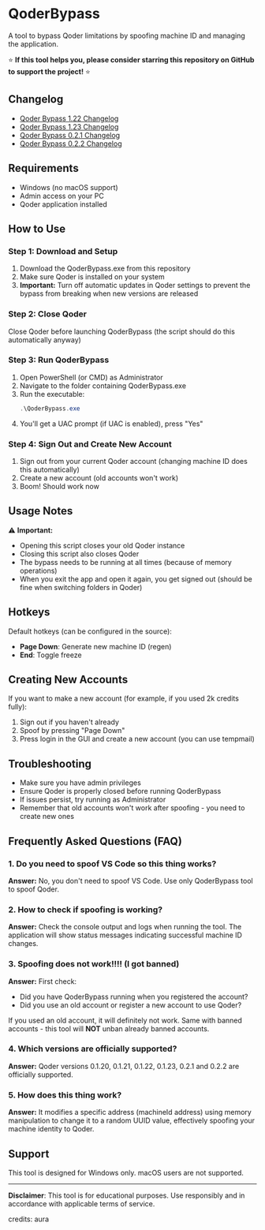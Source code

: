 # QoderBypass

A tool to bypass Qoder limitations by spoofing machine ID and managing the application.

⭐ **If this tool helps you, please consider starring this repository on GitHub to support the project!** ⭐

## Changelog

- [Qoder Bypass 1.22 Changelog](https://github.com/ProTechPh/qoder-bypass/commits/Qoder-Bypass-1.22)
- [Qoder Bypass 1.23 Changelog](https://github.com/ProTechPh/qoder-bypass/commits/Qoder-Bypass-1.23)
- [Qoder Bypass 0.2.1 Changelog](https://github.com/ProTechPh/qoder-bypass/compare/Qoder-Bypass-1.22...Qoder-Bypass-0.2.1)
- [Qoder Bypass 0.2.2 Changelog](https://github.com/ProTechPh/qoder-bypass/compare/Qoder-Bypass-0.2.1...Qoder-Bypass-0.2.2)

## Requirements

- Windows (no macOS support)
- Admin access on your PC
- Qoder application installed

## How to Use

### Step 1: Download and Setup
1. Download the QoderBypass.exe from this repository
2. Make sure Qoder is installed on your system
3. **Important:** Turn off automatic updates in Qoder settings to prevent the bypass from breaking when new versions are released

### Step 2: Close Qoder
Close Qoder before launching QoderBypass (the script should do this automatically anyway)

### Step 3: Run QoderBypass
1. Open PowerShell (or CMD) as Administrator
2. Navigate to the folder containing QoderBypass.exe
3. Run the executable:
   ```powershell
   .\QoderBypass.exe
   ```
4. You'll get a UAC prompt (if UAC is enabled), press "Yes"

### Step 4: Sign Out and Create New Account
1. Sign out from your current Qoder account (changing machine ID does this automatically)
2. Create a new account (old accounts won't work)
3. Boom! Should work now

## Usage Notes

⚠️ **Important:**
- Opening this script closes your old Qoder instance
- Closing this script also closes Qoder
- The bypass needs to be running at all times (because of memory operations)
- When you exit the app and open it again, you get signed out (should be fine when switching folders in Qoder)

## Hotkeys

Default hotkeys (can be configured in the source):
- **Page Down**: Generate new machine ID (regen)
- **End**: Toggle freeze

## Creating New Accounts

If you want to make a new account (for example, if you used 2k credits fully):

1. Sign out if you haven't already
2. Spoof by pressing "Page Down" 
3. Press login in the GUI and create a new account (you can use tempmail)

## Troubleshooting

- Make sure you have admin privileges
- Ensure Qoder is properly closed before running QoderBypass
- If issues persist, try running as Administrator
- Remember that old accounts won't work after spoofing - you need to create new ones

## Frequently Asked Questions (FAQ)

### 1. Do you need to spoof VS Code so this thing works?
**Answer:** No, you don't need to spoof VS Code. Use only QoderBypass tool to spoof Qoder.

### 2. How to check if spoofing is working?
**Answer:** Check the console output and logs when running the tool. The application will show status messages indicating successful machine ID changes.

### 3. Spoofing does not work!!!! (I got banned)
**Answer:** First check:
- Did you have QoderBypass running when you registered the account?
- Did you use an old account or register a new account to use Qoder?

If you used an old account, it will definitely not work. Same with banned accounts - this tool will **NOT** unban already banned accounts.

### 4. Which versions are officially supported?
**Answer:** Qoder versions 0.1.20, 0.1.21, 0.1.22, 0.1.23, 0.2.1 and 0.2.2 are officially supported.

### 5. How does this thing work?
**Answer:** It modifies a specific address (machineId address) using memory manipulation to change it to a random UUID value, effectively spoofing your machine identity to Qoder.

## Support

This tool is designed for Windows only. macOS users are not supported.

---

**Disclaimer**: This tool is for educational purposes. Use responsibly and in accordance with applicable terms of service.

credits: aura